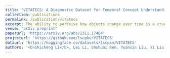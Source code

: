 ```yaml
---
title: "VITATECS: A Diagnostic Dataset for Temporal Concept Understanding of Video-Language Models"
collection: publications
permalink: /publication/vitatecs
excerpt: The ability to perceive how objects change over time is a crucial ingredient in human intelligence. However, current video-language benchmarks cannot faithfully reflect the temporal understanding abilities of the models due to the existence of static visual shortcuts. To remedy this issue, we present VITATECS, a diagnostic <b>VI</b>deo-<b>T</b>ext d<b>A</b>taset for the evaluation of <b>TE</b>mporal <b>C</b>oncept under<b>S</b>tanding. Specifically, we first introduce a fine-grained taxonomy of temporal concepts in natural language in order to diagnose the capability of video-language models to comprehend different temporal aspects. Furthermore, to disentangle the correlation between static and temporal information, we generate counterfactual video descriptions that differ from the original one only in the specified temporal aspect. We further propose a semi-automatic data collection framework using large language models and human-in-the-loop annotation to obtain high-quality counterfactual descriptions efficiently. Evaluation of representative video-language understanding models confirms their deficiency in temporal understanding, revealing the need for greater emphasis on the temporal elements in video-language research. 
venue: 'arXiv preprint'
paperurl: 'https://arxiv.org/abs/2311.17404'
projecturl: 'https://github.com/lscpku/VITATECS'
dataurl: 'https://huggingface.co/datasets/lscpku/VITATECS'
authors: '<b>Shicheng Li</b>, Lei Li, Shuhuai Ren, Yuanxin Liu, Yi Liu, Rundong Gao, Xu Sun, Lu Hou'
---
```

